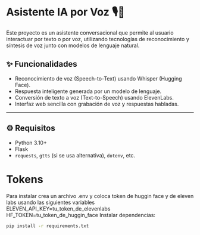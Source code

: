 # Asistente IA por Voz 🎙️💬

Este proyecto es un asistente conversacional que permite al usuario interactuar por texto o por voz, utilizando tecnologías de reconocimiento y síntesis de voz junto con modelos de lenguaje natural.

## ✨ Funcionalidades

- Reconocimiento de voz (Speech-to-Text) usando Whisper (Hugging Face).
- Respuesta inteligente generada por un modelo de lenguaje.
- Conversión de texto a voz (Text-to-Speech) usando ElevenLabs.
- Interfaz web sencilla con grabación de voz y respuestas habladas.

---

## ⚙️ Requisitos

- Python 3.10+
- Flask
- `requests`, `gtts` (si se usa alternativa), `dotenv`, etc.

# Tokens

Para instalar crea un archivo .env y coloca token de huggin face y de eleven labs usando las siguientes variables
ELEVEN_API_KEY=tu_token_de_elevenlabs
HF_TOKEN=tu_token_de_huggin_face
Instalar dependencias:
```bash
pip install -r requirements.txt
